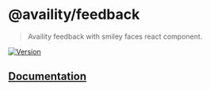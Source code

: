 # @availity/feedback

> Availity feedback with smiley faces react component.

[![Version](https://img.shields.io/npm/v/@availity/feedback.svg?style=for-the-badge)](https://www.npmjs.com/package/@availity/feedback)

## [Documentation](https://availity.github.io/availity-react/components/feedback/index)
